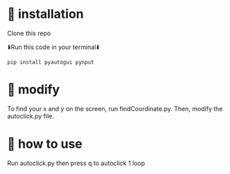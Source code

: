 # 📝 installation
Clone this repo

⬇️Run this code in your terminal⬇️
```
pip install pyautogui pynput
```
# 🔧 modify
To find your x and y on the screen, run findCoordinate.py. Then, modify the autoclick.py file.
# 🧐 how to use 
Run autoclick.py then press q to autoclick 1 loop
